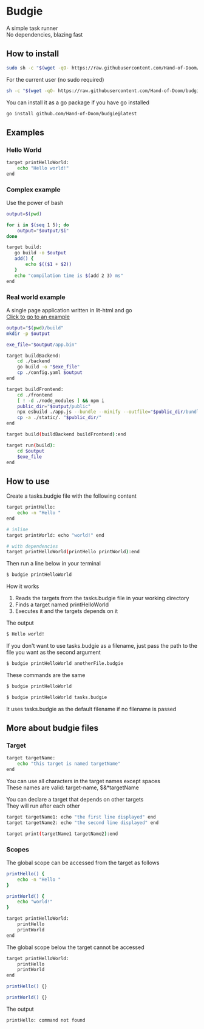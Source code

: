 # Budgie

A simple task runner\
No dependencies, blazing fast

## How to install
```bash
sudo sh -c "$(wget -qO- https://raw.githubusercontent.com/Hand-of-Doom/budgie/main/installer/install.sh)" 1.0.1
```
For the current user (no sudo required)
```bash
sh -c "$(wget -qO- https://raw.githubusercontent.com/Hand-of-Doom/budgie/main/installer/install.sh)" 1.0.1
```
You can install it as a go package if you have go installed
```bash
go install github.com/Hand-of-Doom/budgie@latest
```

## Examples

### Hello World
```bash
target printHelloWorld:
    echo "Hello world!"
end
```

### Complex example
Use the power of bash
```bash
output=$(pwd)

for i in $(seq 1 5); do
    output="$output/$i"
done

target build:
   go build -o $output
   add() {
       echo $(($1 + $2))
   }
   echo "compilation time is $(add 2 3) ms"
end
```
### Real world example
A single page application written in lit-html and go\
[Click to go to an example](examples/real_world/tasks.budgie)
```bash
output="$(pwd)/build"
mkdir -p $output

exe_file="$output/app.bin"

target buildBackend:
    cd ./backend
    go build -o "$exe_file"
    cp ./config.yaml $output
end

target buildFrontend:
    cd ./frontend
    [ ! -d ./node_modules ] && npm i
    public_dir="$output/public"
    npx esbuild ./app.js --bundle --minify --outfile="$public_dir/bundle.js"
    cp -a ./static/. "$public_dir/"
end

target build(buildBackend buildFrontend):end

target run(build):
    cd $output
    $exe_file
end
```

## How to use

Create a tasks.budgie file with the following content
```bash
target printHello:
    echo -n "Hello "
end

# inline
target printWorld: echo "world!" end

# with dependencies
target printHelloWorld(printHello printWorld):end
```

Then run a line below in your terminal
```bash
$ budgie printHelloWorld
```

How it works
1. Reads the targets from the tasks.budgie file in your working directory
2. Finds a target named printHelloWorld
3. Executes it and the targets depends on it

The output
```bash
$ Hello world!
```

If you don't want to use tasks.budgie as a filename, just pass the path to the file you want as the second argument
```bash
$ budgie printHelloWorld anotherFile.budgie
```

These commands are the same
```bash
$ budgie printHelloWorld
```
```bash
$ budgie printHelloWorld tasks.budgie
```
It uses tasks.budgie as the default filename if no filename is passed

## More about budgie files

### Target
```bash
target targetName:
    echo "this target is named targetName"
end
```
You can use all characters in the target names except spaces\
These names are valid: target-name, $&*targetName

You can declare a target that depends on other targets\
They will run after each other
```bash
target targetName1: echo "the first line displayed" end
target targetName2: echo "the second line displayed" end

target print(targetName1 targetName2):end
```

### Scopes
The global scope can be accessed from the target as follows
```bash
printHello() {
    echo -n "Hello "
}

printWorld() {
    echo "world!"
}

target printHelloWorld:
    printHello
    printWorld
end
```
The global scope below the target cannot be accessed
```bash
target printHelloWorld:
    printHello
    printWorld
end

printHello() {}

printWorld() {}
```
The output
```bash
printHello: command not found
```
